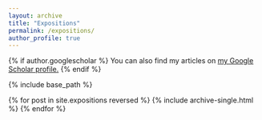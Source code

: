 ```yaml
---
layout: archive
title: "Expositions"
permalink: /expositions/
author_profile: true
---
```


{% if author.googlescholar %}
  You can also find my articles on <u><a href="{{author.googlescholar}}">my Google Scholar profile</a>.</u>
{% endif %}

{% include base_path %}

{% for post in site.expositions reversed %}
  {% include archive-single.html %}
{% endfor %}
